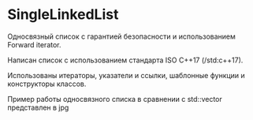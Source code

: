 # SingleLinkedList
Односвязный список с гарантией безопасности и использованием Forward iterator.

Написан список с использованием стандарта ISO C++17 (/std:c++17).

Использованы итераторы, указатели и ссылки, шаблонные функции и конструкторы классов.

Пример работы односвязного списка в сравнении с std::vector представлен в jpg
